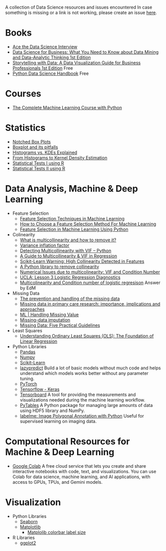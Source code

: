 A collection of Data Science resources and issues encountered
In case something is missing or a link is not working, please create an issue [here](https://github.com/vpapaioannou/data_science_resources/issues).

# Books

- [Ace the Data Science Interview](https://www.acethedatascienceinterview.com/)
- [Data Science for Business: What You Need to Know about Data Mining and Data-Analytic Thinking 1st Edition](https://www.amazon.com/Data-Science-Business-Data-Analytic-Thinking/dp/1449361323)
- [Storytelling with Data: A Data Visualization Guide for Business Professionals 1st Edition](https://www.amazon.com/Storytelling-Data-Visualization-Business-Professionals/dp/1119002257?tag=swdbooks-20&language=en_US) Free
- [Python Data Science Handbook](https://jakevdp.github.io/PythonDataScienceHandbook/) Free

# Courses

- [The Complete Machine Learning Course with Python](https://www.udemy.com/course/machine-learning-course-with-python/)

# Statistics

- [Notched Box Plots](https://sites.google.com/site/davidsstatistics/davids-statistics/notched-box-plots)
- [Boxplot and its pitfalls](https://www.data-to-viz.com/caveat/boxplot.html)
- [Histograms vs. KDEs Explained](https://towardsdatascience.com/histograms-vs-kdes-explained-ed62e7753f12)
- [From Histograms to Kernel Density Estimation](https://www.statology.org/from-histograms-to-kernel-density-estimation/)
- [Statistical Tests I using R](https://www.r-bloggers.com/t-tests/)
- [Statistical Tests II using R](https://www.r-bloggers.com/add-p-values-and-significance-levels-to-ggplots/)

# Data Analysis, Machine & Deep Learning

- Feature Selection
  - [Feature Selection Techniques in Machine Learning](https://www.geeksforgeeks.org/feature-selection-techniques-in-machine-learning/)
  - [How to Choose a Feature Selection Method For Machine Learning](https://machinelearningmastery.com/feature-selection-with-real-and-categorical-data/)
  - [Feature Selection in Machine Learning Using Python](https://www.analyticsvidhya.com/blog/2020/10/feature-selection-techniques-in-machine-learning/)
- Colinearity
  - [What is multicollinearity and how to remove it?](https://medium.com/analytics-vidhya/what-is-multicollinearity-and-how-to-remove-it-413c419de2f)
  - [Variance inflation factor](https://statlect.com/glossary/variance-inflation-factor)
  - [Detecting Multicollinearity with VIF – Python](https://www.geeksforgeeks.org/detecting-multicollinearity-with-vif-python/)
  - [A Guide to Multicollinearity & VIF in Regression](https://www.statology.org/multicollinearity-regression/)
  - [Scikit-Learn Warning: High Collinearity Detected in Features](https://www.slingacademy.com/article/scikit-learn-warning-high-collinearity-detected-in-features/)
  - [A Python library to remove collinearity](https://www.yourdatateacher.com/2021/06/28/a-python-library-to-remove-collinearity/)
  - [Numerical Issues due to multicolinearity: VIF and Condition Number](https://statlect.com/fundamentals-of-statistics/multicollinearity)
  - [UCLA: Lesson 3 Logistic Regression Diagnostics](https://stats.oarc.ucla.edu/stata/webbooks/logistic/chapter3/lesson-3-logistic-regression-diagnostics-2/)
  - [Multicolinearity and Condition number of logistic regresison](https://stats.stackexchange.com/questions/258710/multicolinearity-and-condition-number-of-logistic-regresison) Answer by EdM
- Missing Data
  - [The prevention and handling of the missing data](https://pmc.ncbi.nlm.nih.gov/articles/PMC3668100/)
  - [Missing data in primary care research: importance, implications and approaches](https://pmc.ncbi.nlm.nih.gov/articles/PMC8243609/)
  - [ML | Handling Missing Value ](https://www.geeksforgeeks.org/ml-handling-missing-values/)
  - [Missing-data imputation](http://www.stat.columbia.edu/~gelman/arm/missing.pdf)
  - [Missing Data: Five Practical Guidelines](https://journals.sagepub.com/stoken/default+domain/10.1177/1094428114548590/full)
- Least Squares
  - [Understanding Ordinary Least Squares (OLS): The Foundation of Linear Regression](https://medium.com/@VitorCSampaio/understanding-ordinary-least-squares-ols-the-foundation-of-linear-regression-1d79bfc3ca35)
- Python Libraries
  - [Pandas](https://pandas.pydata.org/)
  - [Numpy](https://numpy.org/)
  - [Scikit-Learn](https://scikit-learn.org/stable/index.html)
  - [lazypredict](https://lazypredict.readthedocs.io/en/stable/readme.html) Build a lot of basic models without much code and helps understand which models works better without any parameter tuning.
  - [PyTorch](https://pytorch.org/)
  - [Tensorflow - Keras](https://www.tensorflow.org/learn)
  - [Tensorboard](https://www.tensorflow.org/tensorboard/get_started) A tool for providing the measurements and visualizations needed during the machine learning workflow.
  - [PyTables](https://www.machinelearninguru.com/deep_learning/data_preparation/hdf5/hdf5.html) A Python package for managing large amounts of data using HDF5 library and NumPy.
  - [labelme: Image Polygonal Annotation with Python](https://github.com/wkentaro/labelme) Useful for supervised learning on imaging data.

# Computational Resources for Machine & Deep Learning

- [Google Colab](https://colab.research.google.com/) A free cloud service that lets you create and share interactive notebooks with code, text, and visualizations. You can use Colab for data science, machine learning, and AI applications, with access to GPUs, TPUs, and Gemini models.

# Visualization

- Python Libraries
  - [Seaborn](https://seaborn.pydata.org/)
  - [Matplotlib](https://matplotlib.org/)
    - [Matplolib colorbar label size](https://matplotlib.org/3.1.1/api/_as_gen/matplotlib.axes.Axes.tick_params.html)
- R Libraries
  - [ggplot2](https://ggplot2.tidyverse.org/)
